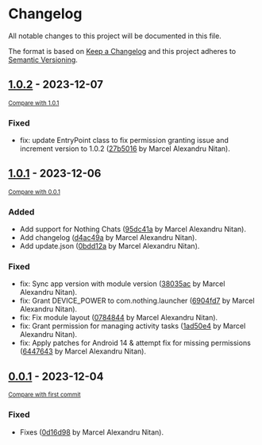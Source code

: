 # Changelog

All notable changes to this project will be documented in this file.

The format is based on [Keep a Changelog](http://keepachangelog.com/en/1.0.0/)
and this project adheres to [Semantic Versioning](http://semver.org/spec/v2.0.0.html).

<!-- insertion marker -->
## [1.0.2](https://github.com/nitanmarcel/NothingCore/releases/tag/1.0.2) - 2023-12-07

<small>[Compare with 1.0.1](https://github.com/nitanmarcel/NothingCore/compare/1.0.1...1.0.2)</small>

### Fixed

- fix: update EntryPoint class to fix permission granting issue and increment version to 1.0.2 ([27b5016](https://github.com/nitanmarcel/NothingCore/commit/27b5016bff9d5b28a4c157e4d17609ecfea31d99) by Marcel Alexandru Nitan).

## [1.0.1](https://github.com/nitanmarcel/NothingCore/releases/tag/1.0.1) - 2023-12-06

<small>[Compare with 0.0.1](https://github.com/nitanmarcel/NothingCore/compare/0.0.1...1.0.1)</small>

### Added

- Add support for Nothing Chats ([95dc41a](https://github.com/nitanmarcel/NothingCore/commit/95dc41a1ec7ff70f9ca26f6ed22faefd8161f893) by Marcel Alexandru Nitan).
- Add changelog ([d4ac49a](https://github.com/nitanmarcel/NothingCore/commit/d4ac49a60939e91075ac8157d0126d1ae1c13bae) by Marcel Alexandru Nitan).
- Add update.json ([0bdd12a](https://github.com/nitanmarcel/NothingCore/commit/0bdd12a1f8beddb32a1b4d1132e2b3e68dc51e88) by Marcel Alexandru Nitan).

### Fixed

- fix: Sync app version with module version ([38035ac](https://github.com/nitanmarcel/NothingCore/commit/38035ac4c6ec20561fc089562e0a6f51d26a79c5) by Marcel Alexandru Nitan).
- fix: Grant DEVICE_POWER to com.nothing.launcher ([6904fd7](https://github.com/nitanmarcel/NothingCore/commit/6904fd773ff3093ba68467ede345182ee9e4c3ba) by Marcel Alexandru Nitan).
- fix: Fix module layout ([0784844](https://github.com/nitanmarcel/NothingCore/commit/078484405ccfebf15dc44db460783e4b4951b361) by Marcel Alexandru Nitan).
- fix: Grant permission for managing activity tasks ([1ad50e4](https://github.com/nitanmarcel/NothingCore/commit/1ad50e4b7cd2cccaed89c6ff40ed6d7040a53f00) by Marcel Alexandru Nitan).
- fix: Apply patches for Android 14 & attempt fix for missing permissions ([6447643](https://github.com/nitanmarcel/NothingCore/commit/6447643f8f5bf6132bfe069b5cc5c27125236d2b) by Marcel Alexandru Nitan).

## [0.0.1](https://github.com/nitanmarcel/NothingCore/releases/tag/0.0.1) - 2023-12-04

<small>[Compare with first commit](https://github.com/nitanmarcel/NothingCore/compare/370ed4d38696f86f6ae4e9e1a53ec74df13d5287...0.0.1)</small>

### Fixed

- Fixes ([0d16d98](https://github.com/nitanmarcel/NothingCore/commit/0d16d98e31be6ea324b7f58ce55e312a75288147) by Marcel Alexandru Nitan).

